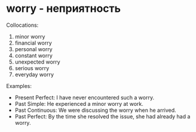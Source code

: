 # worry - неприятность

Collocations:

1. minor worry
2. financial worry
3. personal worry
4. constant worry
5. unexpected worry
6. serious worry
7. everyday worry

Examples:

- Present Perfect: I have never encountered such a worry.
- Past Simple: He experienced a minor worry at work.
- Past Continuous: We were discussing the worry when he arrived.
- Past Perfect: By the time she resolved the issue, she had already had a worry.
